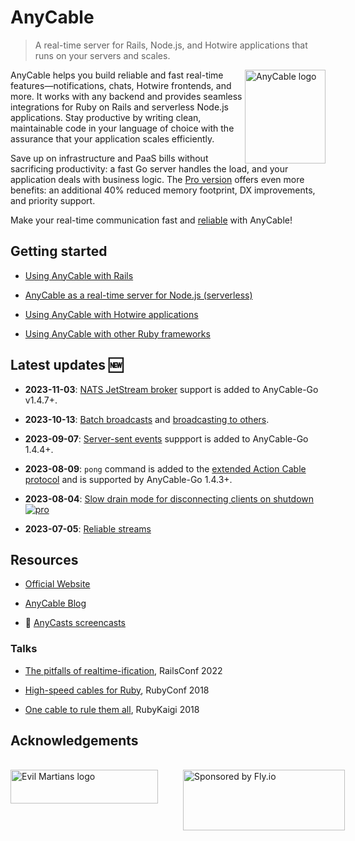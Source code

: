 # AnyCable

> A real-time server for Rails, Node.js, and Hotwire applications that runs on your servers and scales.

<picture>
  <source srcset="/assets/images/logo_invert.svg" media="(prefers-color-scheme: dark)">
  <img class="home-logo" align="right" height="150" width="129" title="AnyCable logo" src="/assets/images/logo.svg">
</picture>

AnyCable helps you build reliable and fast real-time features—notifications, chats, Hotwire frontends, and more. It works with any backend and provides seamless integrations for Ruby on Rails and serverless Node.js applications. Stay productive by writing clean, maintainable code in your language of choice with the assurance that your application scales efficiently.

Save up on infrastructure and PaaS bills without sacrificing productivity: a fast Go server handles the load, and your application deals with business logic. The [Pro version](./pro.md) offers even more benefits: an additional 40% reduced memory footprint, DX improvements, and priority support.

Make your real-time communication fast and [reliable](./anycable-go/reliable_streams.md) with AnyCable!

<!-- markdownlint-disable no-trailing-punctuation -->
## Getting started

- [Using AnyCable with Rails](rails/getting_started.md)

- [AnyCable as a real-time server for Node.js (serverless)](guides/serverless.md)

- [Using AnyCable with Hotwire applications](guides/hotwire.md)

- [Using AnyCable with other Ruby frameworks](ruby/non_rails.md)

## Latest updates 🆕

- **2023-11-03**: [NATS JetStream broker](./anycable-go/reliable_streams.md#nats) support is added to AnyCable-Go v1.4.7+.

- **2023-10-13**: [Batch broadcasts](./ruby/broadcast_adapters.md#broadcast-options) and [broadcasting to others](./rails/getting_started.md#action-cable-extensions).

- **2023-09-07**: [Server-sent events](./anycable-go/sse.md) suppport is added to AnyCable-Go 1.4.4+.

- **2023-08-09**: `pong` command is added to the [extended Action Cable protocol](./misc/action_cable_protocol.md#action-cable-extended-protocol) and is supported by AnyCable-Go 1.4.3+.

- **2023-08-04**: [Slow drain mode for disconnecting clients on shutdown <img class='pro-badge' src='/assets/pro.svg' alt='pro' />](./anycable-go/configuration.md#slow-drain-mode)

- **2023-07-05**: [Reliable streams](./anycable-go/reliable_streams.md)

## Resources

- [Official Website](https://anycable.io)

- [AnyCable Blog](https://anycable.io/blog)

- 🎥 [AnyCasts screencasts](https://www.youtube.com/playlist?list=PLAgBW0XUpyOVFnpoS6FKDszd8WEvXzg-A)

### Talks

- [The pitfalls of realtime-ification](https://noti.st/palkan/MeBUVe/the-pitfalls-of-realtime-ification), RailsConf 2022

- [High-speed cables for Ruby](https://noti.st/palkan/Y1bPpn/high-speed-cables-for-ruby), RubyConf 2018

- [One cable to rule them all](https://noti.st/palkan/ALKDiC/anycable-one-cable-to-rule-them-all), RubyKaigi 2018

## Acknowledgements

<br/>

<div style="display:flex;flex-direction: row;gap:20px">
<a href="https://evilmartians.com/">
<picture>
  <source media="(prefers-color-scheme: dark)" srcset="https://evilmartians.com/badges/sponsored-by-evil-martians_v2.0_for-dark-bg.svg">
  <img alt="Evil Martians logo" src="https://evilmartians.com/badges/sponsored-by-evil-martians.svg" width="236" height="54">
</picture>
</a>

<br/>

<picture>
  <source media="(prefers-color-scheme: dark)" srcset="/assets/fly-sponsored-landscape-dark.svg">
  <img alt="Sponsored by Fly.io" src="/assets/fly-sponsored-landscape-light.svg" height="97" width="259">
</picture>
</div>
